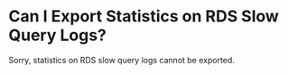 # Can I Export Statistics on RDS Slow Query Logs?<a name="rds_faq_0120"></a>

Sorry, statistics on RDS slow query logs cannot be exported.

